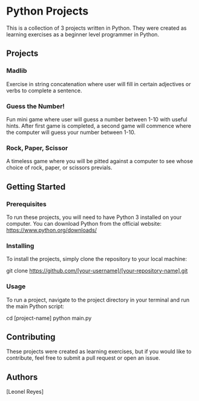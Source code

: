 # **Python Projects**

This is a collection of 3 projects written in Python. They were created as learning exercises as a beginner level programmer in Python.

## **Projects**

### **Madlib**

Exercise in string concatenation where user will fill in certain adjectives or verbs to complete a sentence.

### **Guess the Number!**

Fun mini game where user will guess a number between 1-10 with useful hints. After first game is completed, a second game will commence where the computer will guess your number between 1-10.

### **Rock, Paper, Scissor**

A timeless game where you will be pitted against a computer to see whose choice of rock, paper, or scissors previals.

## **Getting Started**

### **Prerequisites**

To run these projects, you will need to have Python 3 installed on your computer. You can download Python from the official website: https://www.python.org/downloads/

### **Installing**

To install the projects, simply clone the repository to your local machine:

git clone https://github.com/[your-username]/[your-repository-name].git

### **Usage**

To run a project, navigate to the project directory in your terminal and run the main Python script:

cd [project-name]
python main.py

## **Contributing**

These projects were created as learning exercises, but if you would like to contribute, feel free to submit a pull request or open an issue.

## **Authors**

[Leonel Reyes]

